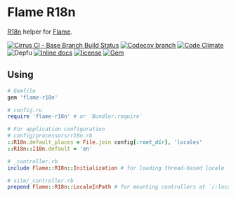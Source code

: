 # Flame R18n

[R18n](https://github.com/ai/r18n) helper for
[Flame](https://github.com/AlexWayfer/flame).

[![Cirrus CI - Base Branch Build Status](https://img.shields.io/cirrus/github/AlexWayfer/flame-r18n?style=flat-square)](https://cirrus-ci.com/github/AlexWayfer/flame-r18n)
[![Codecov branch](https://img.shields.io/codecov/c/github/AlexWayfer/flame-r18n/master.svg?style=flat-square)](https://codecov.io/gh/AlexWayfer/flame-r18n)
[![Code Climate](https://img.shields.io/codeclimate/maintainability/AlexWayfer/flame-r18n.svg?style=flat-square)](https://codeclimate.com/github/AlexWayfer/flame-r18n)
![Depfu](https://img.shields.io/depfu/AlexWayfer/flame-r18n?style=flat-square)
[![Inline docs](https://inch-ci.org/github/AlexWayfer/flame-r18n.svg?branch=master)](https://inch-ci.org/github/AlexWayfer/flame-r18n)
[![license](https://img.shields.io/github/license/AlexWayfer/flame-r18n.svg?style=flat-square)](https://github.com/AlexWayfer/flame-r18n/blob/master/LICENSE)
[![Gem](https://img.shields.io/gem/v/flame-r18n.svg?style=flat-square)](https://rubygems.org/gems/flame-r18n)

## Using

```ruby
# Gemfile
gem 'flame-r18n'

# config.ru
require 'flame-r18n' # or `Bundler.require`

# For application configuration
# config/processors/r18n.rb
::R18n.default_places = File.join config[:root_dir], 'locales'
::R18n::I18n.default = 'en'

# _controller.rb
include Flame::R18n::Initialization # for loading thread-based locale

# site/_controller.rb
prepend Flame::R18n::LocaleInPath # for mounting controllers at `/:locale`
```
